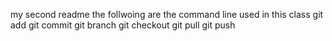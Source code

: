 my second readme
the follwoing are the command line used in this class
git add
git commit
git branch
git checkout
git pull
git push
